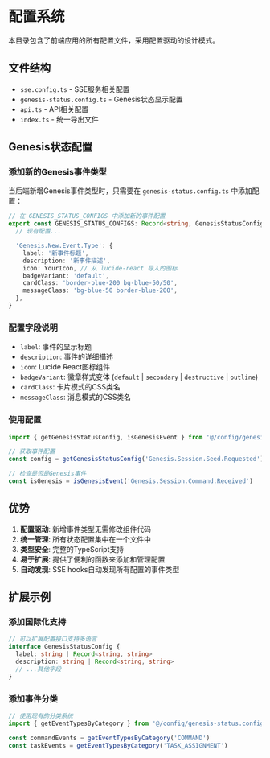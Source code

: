 # 配置系统

本目录包含了前端应用的所有配置文件，采用配置驱动的设计模式。

## 文件结构

- `sse.config.ts` - SSE服务相关配置
- `genesis-status.config.ts` - Genesis状态显示配置
- `api.ts` - API相关配置
- `index.ts` - 统一导出文件

## Genesis状态配置

### 添加新的Genesis事件类型

当后端新增Genesis事件类型时，只需要在 `genesis-status.config.ts` 中添加配置：

```typescript
// 在 GENESIS_STATUS_CONFIGS 中添加新的事件配置
export const GENESIS_STATUS_CONFIGS: Record<string, GenesisStatusConfig> = {
  // 现有配置...

  'Genesis.New.Event.Type': {
    label: '新事件标题',
    description: '新事件描述',
    icon: YourIcon, // 从 lucide-react 导入的图标
    badgeVariant: 'default',
    cardClass: 'border-blue-200 bg-blue-50/50',
    messageClass: 'bg-blue-50 border-blue-200',
  },
}
```

### 配置字段说明

- `label`: 事件的显示标题
- `description`: 事件的详细描述
- `icon`: Lucide React图标组件
- `badgeVariant`: 徽章样式变体 (`default` | `secondary` | `destructive` | `outline`)
- `cardClass`: 卡片模式的CSS类名
- `messageClass`: 消息模式的CSS类名

### 使用配置

```typescript
import { getGenesisStatusConfig, isGenesisEvent } from '@/config/genesis-status.config'

// 获取事件配置
const config = getGenesisStatusConfig('Genesis.Session.Seed.Requested')

// 检查是否是Genesis事件
const isGenesis = isGenesisEvent('Genesis.Session.Command.Received')
```

## 优势

1. **配置驱动**: 新增事件类型无需修改组件代码
2. **统一管理**: 所有状态配置集中在一个文件中
3. **类型安全**: 完整的TypeScript支持
4. **易于扩展**: 提供了便利的函数来添加和管理配置
5. **自动发现**: SSE hooks自动发现所有配置的事件类型

## 扩展示例

### 添加国际化支持

```typescript
// 可以扩展配置接口支持多语言
interface GenesisStatusConfig {
  label: string | Record<string, string>
  description: string | Record<string, string>
  // ...其他字段
}
```

### 添加事件分类

```typescript
// 使用现有的分类系统
import { getEventTypesByCategory } from '@/config/genesis-status.config'

const commandEvents = getEventTypesByCategory('COMMAND')
const taskEvents = getEventTypesByCategory('TASK_ASSIGNMENT')
```